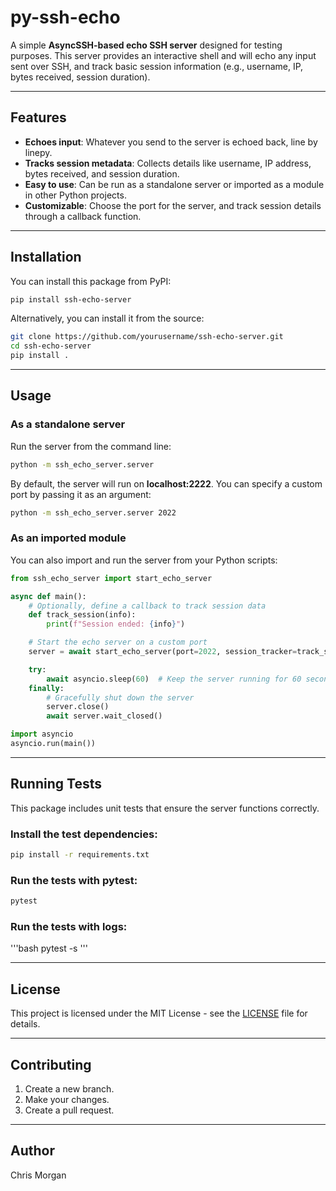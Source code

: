 # py-ssh-echo

A simple **AsyncSSH-based echo SSH server** designed for testing purposes. This server provides an interactive shell and will echo any input sent over SSH, and track basic session information (e.g., username, IP, bytes received, session duration).

---

## Features

- **Echoes input**: Whatever you send to the server is echoed back, line by linepy.
- **Tracks session metadata**: Collects details like username, IP address, bytes received, and session duration.
- **Easy to use**: Can be run as a standalone server or imported as a module in other Python projects.
- **Customizable**: Choose the port for the server, and track session details through a callback function.

---

## Installation

You can install this package from PyPI:

```bash
pip install ssh-echo-server
```

Alternatively, you can install it from the source:

```bash
git clone https://github.com/yourusername/ssh-echo-server.git
cd ssh-echo-server
pip install .
```

---

## Usage

### As a standalone server

Run the server from the command line:

```bash
python -m ssh_echo_server.server
```

By default, the server will run on **localhost:2222**. You can specify a custom port by passing it as an argument:

```bash
python -m ssh_echo_server.server 2022
```

### As an imported module

You can also import and run the server from your Python scripts:

```python
from ssh_echo_server import start_echo_server

async def main():
    # Optionally, define a callback to track session data
    def track_session(info):
        print(f"Session ended: {info}")

    # Start the echo server on a custom port
    server = await start_echo_server(port=2022, session_tracker=track_session)

    try:
        await asyncio.sleep(60)  # Keep the server running for 60 seconds
    finally:
        # Gracefully shut down the server
        server.close()
        await server.wait_closed()

import asyncio
asyncio.run(main())
```

---

## Running Tests

This package includes unit tests that ensure the server functions correctly.

### Install the test dependencies:

```bash
pip install -r requirements.txt
```

### Run the tests with pytest:

```bash
pytest
```
### Run the tests with logs:
'''bash
pytest -s
'''

---

## License

This project is licensed under the MIT License - see the [LICENSE](LICENSE) file for details.

---

## Contributing

1. Create a new branch.
2. Make your changes.
3. Create a pull request.

---

## Author

Chris Morgan
